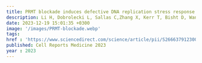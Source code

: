 ```yaml
---
title: PRMT blockade induces defective DNA replication stress response and synergizes with PARP inhibition
description: Li H, Dobrolecki L, Sallas C,Zhang X, Kerr T, Bisht D, Wang Y, Awasthi S, Kaundal B, Wu S, Peng W, Mendillo M, Lu Y, Jeter C, Peng G, Liu J, Westin S, Sood A, Lewis M, <strong><u>Das J</u></strong>, Yi S, Bedford M, McGrail D,Sahni N  
date: 2023-12-19 15:01:35 +0300
image: '/images/PRMT-blockade.webp'
tags: 
href : 'https://www.sciencedirect.com/science/article/pii/S2666379123005438?via%3Dihub'
published: Cell Reports Medicine 2023
year : 2023
---
```

